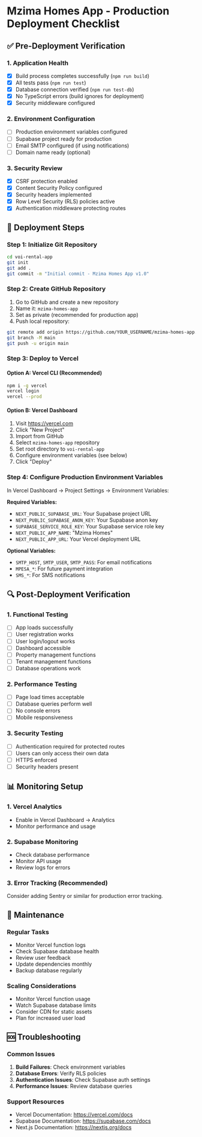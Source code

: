 # Mzima Homes App - Production Deployment Checklist

## ✅ Pre-Deployment Verification

### 1. Application Health
- [x] Build process completes successfully (`npm run build`)
- [x] All tests pass (`npm run test`)
- [x] Database connection verified (`npm run test-db`)
- [x] No TypeScript errors (build ignores for deployment)
- [x] Security middleware configured

### 2. Environment Configuration
- [ ] Production environment variables configured
- [ ] Supabase project ready for production
- [ ] Email SMTP configured (if using notifications)
- [ ] Domain name ready (optional)

### 3. Security Review
- [x] CSRF protection enabled
- [x] Content Security Policy configured
- [x] Security headers implemented
- [x] Row Level Security (RLS) policies active
- [x] Authentication middleware protecting routes

## 🚀 Deployment Steps

### Step 1: Initialize Git Repository
```bash
cd voi-rental-app
git init
git add .
git commit -m "Initial commit - Mzima Homes App v1.0"
```

### Step 2: Create GitHub Repository
1. Go to GitHub and create a new repository
2. Name it: `mzima-homes-app`
3. Set as private (recommended for production app)
4. Push local repository:
```bash
git remote add origin https://github.com/YOUR_USERNAME/mzima-homes-app.git
git branch -M main
git push -u origin main
```

### Step 3: Deploy to Vercel
#### Option A: Vercel CLI (Recommended)
```bash
npm i -g vercel
vercel login
vercel --prod
```

#### Option B: Vercel Dashboard
1. Visit https://vercel.com
2. Click "New Project"
3. Import from GitHub
4. Select `mzima-homes-app` repository
5. Set root directory to `voi-rental-app`
6. Configure environment variables (see below)
7. Click "Deploy"

### Step 4: Configure Production Environment Variables
In Vercel Dashboard → Project Settings → Environment Variables:

**Required Variables:**
- `NEXT_PUBLIC_SUPABASE_URL`: Your Supabase project URL
- `NEXT_PUBLIC_SUPABASE_ANON_KEY`: Your Supabase anon key
- `SUPABASE_SERVICE_ROLE_KEY`: Your Supabase service role key
- `NEXT_PUBLIC_APP_NAME`: "Mzima Homes"
- `NEXT_PUBLIC_APP_URL`: Your Vercel deployment URL

**Optional Variables:**
- `SMTP_HOST`, `SMTP_USER`, `SMTP_PASS`: For email notifications
- `MPESA_*`: For future payment integration
- `SMS_*`: For SMS notifications

## 🔍 Post-Deployment Verification

### 1. Functional Testing
- [ ] App loads successfully
- [ ] User registration works
- [ ] User login/logout works
- [ ] Dashboard accessible
- [ ] Property management functions
- [ ] Tenant management functions
- [ ] Database operations work

### 2. Performance Testing
- [ ] Page load times acceptable
- [ ] Database queries perform well
- [ ] No console errors
- [ ] Mobile responsiveness

### 3. Security Testing
- [ ] Authentication required for protected routes
- [ ] Users can only access their own data
- [ ] HTTPS enforced
- [ ] Security headers present

## 📊 Monitoring Setup

### 1. Vercel Analytics
- Enable in Vercel Dashboard → Analytics
- Monitor performance and usage

### 2. Supabase Monitoring
- Check database performance
- Monitor API usage
- Review logs for errors

### 3. Error Tracking (Recommended)
Consider adding Sentry or similar for production error tracking.

## 🔧 Maintenance

### Regular Tasks
- Monitor Vercel function logs
- Check Supabase database health
- Review user feedback
- Update dependencies monthly
- Backup database regularly

### Scaling Considerations
- Monitor Vercel function usage
- Watch Supabase database limits
- Consider CDN for static assets
- Plan for increased user load

## 🆘 Troubleshooting

### Common Issues
1. **Build Failures**: Check environment variables
2. **Database Errors**: Verify RLS policies
3. **Authentication Issues**: Check Supabase auth settings
4. **Performance Issues**: Review database queries

### Support Resources
- Vercel Documentation: https://vercel.com/docs
- Supabase Documentation: https://supabase.com/docs
- Next.js Documentation: https://nextjs.org/docs
